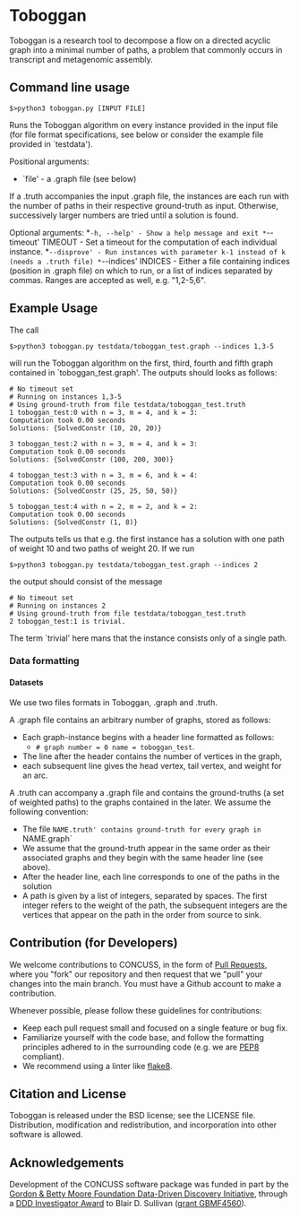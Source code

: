 # Toboggan

Toboggan is a research tool to decompose a flow on a directed acyclic graph into
a minimal number of paths, a problem that commonly occurs in transcript and metagenomic
assembly.

## Command line usage
```
$>python3 toboggan.py [INPUT FILE] 
```
Runs the Toboggan algorithm on every instance provided in the input file (for file format specifications,
see below or consider the example file provided in `testdata').

Positional arguments:
  * `file' - a .graph file (see below)

If a .truth accompanies the input .graph file, the instances are each run with the number of
paths in their respective ground-truth as input. Otherwise, successively larger numbers are
tried until a solution is found.

Optional arguments:
  *`-h, --help' - Show a help message and exit
  *`--timeout' TIMEOUT - Set a timeout for the computation of each individual instance.
  *`--disprove' - Run instances with parameter k-1 instead of k (needs a .truth file)
  *`--indices' INDICES -  Either a file containing indices (position in .graph
                     file) on which to run, or a list of indices separated by
                     commas. Ranges are accepted as well, e.g. "1,2-5,6".

## Example Usage

The call
```
$>python3 toboggan.py testdata/toboggan_test.graph --indices 1,3-5
```
will run the Toboggan algorithm on the first, third, fourth and fifth graph
contained in `toboggan_test.graph'. The outputs should looks as follows:

```
# No timeout set
# Running on instances 1,3-5
# Using ground-truth from file testdata/toboggan_test.truth
1 toboggan_test:0 with n = 3, m = 4, and k = 3: 
Computation took 0.00 seconds
Solutions: {SolvedConstr (10, 20, 20)}

3 toboggan_test:2 with n = 3, m = 4, and k = 3: 
Computation took 0.00 seconds
Solutions: {SolvedConstr (100, 200, 300)}

4 toboggan_test:3 with n = 3, m = 6, and k = 4: 
Computation took 0.00 seconds
Solutions: {SolvedConstr (25, 25, 50, 50)}

5 toboggan_test:4 with n = 2, m = 2, and k = 2: 
Computation took 0.00 seconds
Solutions: {SolvedConstr (1, 8)}
```

The outputs tells us that e.g. the first instance has a solution with one path
of weight 10 and two paths of weight 20. If we run 

```
$>python3 toboggan.py testdata/toboggan_test.graph --indices 2
```
the output should consist of the message
```
# No timeout set
# Running on instances 2
# Using ground-truth from file testdata/toboggan_test.truth
2 toboggan_test:1 is trivial.
```

The term `trivial' here mans that the instance consists only of a single path.

### Data formatting
#### Datasets

We use two files formats in Toboggan, .graph and .truth. 

A .graph file contains an arbitrary number of graphs, stored as follows:

* Each graph-instance begins with a header  line formatted as follows:
  * `# graph number = 0 name = toboggan_test`.
* The line after the header contains the number of vertices in the graph,
* each subsequent line gives the head vertex, tail vertex, and weight for an arc.

A .truth can accompany a .graph file and contains the ground-truths (a set of
weighted paths) to the graphs contained in the later. We assume the following convention:

* The file `NAME.truth' contains ground-truth for every graph in `NAME.graph`
* We assume that the ground-truth appear in the same order as their associated graphs
  and they begin with the same header line (see above).
* After the header line, each line corresponds to one of the paths in the solution
* A path is given by a list of integers, separated by spaces. The first integer refers
  to the weight of the path, the subsequent integers are the vertices that appear on the path
  in the order from source to sink.

## Contribution (for Developers)

We welcome contributions to CONCUSS, in the form of 
[Pull Requests](https://help.github.com/articles/using-pull-requests/),
where you "fork" our repository and then request that we "pull" your changes into the main branch.
You must have a Github account to make a contribution.

Whenever possible, please follow these guidelines for contributions:

- Keep each pull request small and focused on a single feature or bug fix.
- Familiarize yourself with the code base, and follow the formatting
  principles adhered to in the surrounding code (e.g. we are
  [PEP8](https://www.python.org/dev/peps/pep-0008/) compliant).
- We recommend using a linter like
  [flake8](http://flake8.readthedocs.io/en/latest/).

## Citation and License

<!---
**Important**: Toboggan is *research software*, so you should cite us when you use it in scientific publications! Please see the CITATION file for citation information.
[![DOI](https://zenodo.org/...)](https://zenodo.org/badge/...)

--> 

Toboggan is released under the BSD license; see the LICENSE file.
Distribution, modification and redistribution, and incorporation into other
software is allowed.


## Acknowledgements

Development of the CONCUSS software package was funded in part by
the [Gordon & Betty Moore Foundation Data-Driven Discovery Initiative](https://www.moore.org/programs/science/data-driven-discovery),
through a [DDD Investigator Award](https://www.moore.org/programs/science/data-driven-discovery/investigators)
to Blair D. Sullivan ([grant GBMF4560](https://www.moore.org/grants/list/GBMF4560)). 




